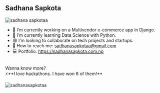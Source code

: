 ## Sadhana Sapkota 

<p align="left"> <img src="https://komarev.com/ghpvc/?username=sadhanasapkotaa&label=Profile%20views&color=0e75b6&style=flat" alt="sadhana sapkotaa" /> </p>


- 🔭 I’m currently working on a Multivendor e-commerce app in Django.
- 🌱 I’m currently learning Data Science with Python.
- 😄 I’m looking to collaborate on tech projects and startups.
- 💬 How to reach me: sadhanasapkotaa@gmail.com
- 💻 Portfolio: https://sadhanasapkota.com.np

<br/>
Wanna know more? <br/>
⚡**I love hackathons. I have won 6 of them!**
<br/>

<p><img align="center" src="https://github-readme-streak-stats.herokuapp.com/?user=sadhanasapkotaa&" alt="sadhanasapkotaa" /></p>
